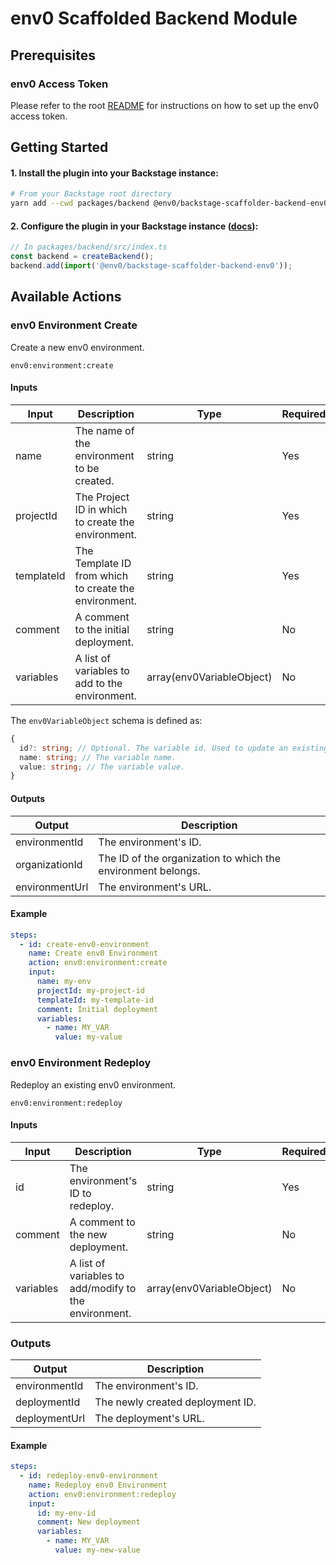 # env0 Scaffolded Backend Module

## Prerequisites

### env0 Access Token

Please refer to the root [README](https://github.com/env0/env0-backstage-plugin/blob/main/README.md#authentication) for instructions on how to set up the env0 access token.

## Getting Started

#### 1. Install the plugin into your Backstage instance:
```bash
# From your Backstage root directory
yarn add --cwd packages/backend @env0/backstage-scaffolder-backend-env0
```

#### 2. Configure the plugin in your Backstage instance ([docs](https://backstage.io/docs/features/software-templates/writing-custom-actions/#registering-custom-actions)):
```ts
// In packages/backend/src/index.ts
const backend = createBackend();
backend.add(import('@env0/backstage-scaffolder-backend-env0'));
```

## Available Actions

### env0 Environment Create

Create a new env0 environment.

`env0:environment:create`

#### Inputs

| Input       | Description                                            | Type                      | Required |
|-------------|--------------------------------------------------------|---------------------------|----------|
| name        | The name of the environment to be created.             | string                    | Yes      |
| projectId   | The Project ID in which to create the environment.     | string                    | Yes      |
| templateId  | The Template ID from which to create the environment.  | string                    | Yes      |
| comment     | A comment to the initial deployment.                   | string                    | No       |
| variables   | A list of variables to add to the environment.         | array(env0VariableObject) | No       |

The `env0VariableObject` schema is defined as:
```ts
{
  id?: string; // Optional. The variable id. Used to update an existing variable.
  name: string; // The variable name.
  value: string; // The variable value.
}
```

#### Outputs
| Output         | Description                                                  | 
|----------------|--------------------------------------------------------------|
| environmentId  | The environment's ID.                                        | 
| organizationId | The ID of the organization to which the environment belongs. | 
| environmentUrl | The environment's URL.                                       | 

#### Example
    
```yaml
steps:
  - id: create-env0-environment
    name: Create env0 Environment
    action: env0:environment:create
    input:
      name: my-env
      projectId: my-project-id
      templateId: my-template-id
      comment: Initial deployment
      variables:
        - name: MY_VAR
          value: my-value
```

### env0 Environment Redeploy

Redeploy an existing env0 environment.

`env0:environment:redeploy`

#### Inputs

| Input     | Description                                           | Type                      | Required |
|-----------|-------------------------------------------------------|---------------------------|----------|
| id        | The environment's ID to redeploy.                     | string                    | Yes      |
| comment   | A comment to the new deployment.                      | string                    | No       |
| variables | A list of variables to add/modify to the environment. | array(env0VariableObject) | No       |

### Outputs

| Output         | Description                      |
|----------------|----------------------------------|
| environmentId  | The environment's ID.            |
| deploymentId   | The newly created deployment ID. |
| deploymentUrl  | The deployment's URL.            |

#### Example
    
```yaml
steps:
  - id: redeploy-env0-environment
    name: Redeploy env0 Environment
    action: env0:environment:redeploy
    input:
      id: my-env-id
      comment: New deployment
      variables:
        - name: MY_VAR
          value: my-new-value

```
